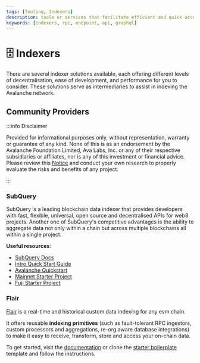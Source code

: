 ```yaml
---
tags: [Tooling, Indexers]
description: tools or services that facilitate efficient and quick access to data stored on Avalanche network.
keywords: [indexers, rpc, endpoint, api, graphql]
---
```


# 🗄️ Indexers

There are several indexer solutions available, each offering different levels of decentralisation, ease of development, and performance for you to consider. These solutions serve as intermediaries to assist in indexing the Avalanche network.

## Community Providers

:::info Disclaimer

Provided for informational purposes only, without representation, warranty or
guarantee of any kind. None of this is as an endorsement by the Avalanche
Foundation Limited, Ava Labs, Inc. or any of their respective subsidiaries or
affiliates, nor is any of this investment or financial advice. Please review
this
[Notice](https://assets.website-files.com/6059b554e81c705f9dd2dd32/60ec9590f189c16edaa086d4_Important%20Notice%20-%20avax.network.pdf)
and conduct your own research to properly evaluate the risks and benefits of any
project.

:::

### SubQuery

SubQuery is a leading blockchain data indexer that provides developers with fast, flexible, universal, open source and decentralised APIs for web3 projects. Another one of SubQuery's competitive advantages is the ability to aggregate data not only within a chain but across multiple blockchains all within a single project.

**Useful resources**:

- [SubQuery Docs](https://academy.subquery.network/)
- [Intro Quick Start Guide](https://academy.subquery.network/quickstart/quickstart.html)
- [Avalanche Quickstart](https://academy.subquery.network/quickstart/quickstart_chains/avalanche.html)
- [Mainnet Starter Project](https://github.com/subquery/ethereum-subql-starter/tree/main/Avalanche/avalanche-starter)
- [Fuji Starter Project](https://github.com/subquery/ethereum-subql-starter/tree/main/Avalanche/avalanche-fuji-starter)

### Flair

[Flair](https://flair.dev) is a real-time and historical custom data indexing for any evm chain.

It offers reusable **indexing primitives** (such as fault-tolerant RPC ingestors, custom processors and aggregations, re-org aware database integrations) to make it easy to receive, transform, store and access your on-chain data.

To get started, visit the [documentation](https://docs.flair.dev) or clone the [starter boilerplate](https://github.com/flair-sdk/starter-boilerplate) template and follow the instructions.
